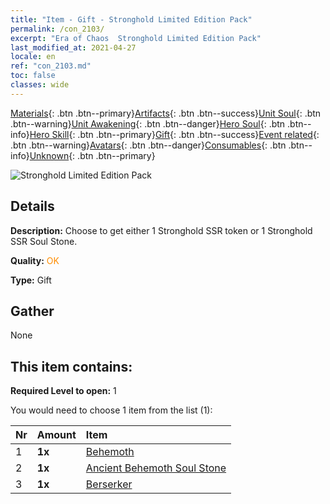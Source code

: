 ```yaml
---
title: "Item - Gift - Stronghold Limited Edition Pack"
permalink: /con_2103/
excerpt: "Era of Chaos  Stronghold Limited Edition Pack"
last_modified_at: 2021-04-27
locale: en
ref: "con_2103.md"
toc: false
classes: wide
---
```

 [Materials](/Items/){: .btn .btn--primary}[Artifacts](/Items/Artifacts/){: .btn .btn--success}[Unit Soul](/Items/UnitSoul/){: .btn .btn--warning}[Unit Awakening](/Items/UnitAwakening/){: .btn .btn--danger}[Hero Soul](/Items/HeroSoul/){: .btn .btn--info}[Hero Skill](/Items/HeroSkill/){: .btn .btn--primary}[Gift](/Items/Gift/){: .btn .btn--success}[Event related](/Items/Events/){: .btn .btn--warning}[Avatars](/Items/Avatars/){: .btn .btn--danger}[Consumables](/Items/Consumables/){: .btn .btn--info}[Unknown](/Items/Unknown/){: .btn .btn--primary}

 ![Stronghold Limited Edition Pack](/images/t/i_994004.png)

## Details
 **Description:** Choose to get either 1 Stronghold SSR token or 1 Stronghold SSR Soul Stone.

 **Quality:** <span style="color: #FF8C00">OK</span>

 **Type:** Gift

## Gather

  None

## This item contains:

 **Required Level to open:** 1

 You would need to choose 1 item from the list (1):

  | Nr | Amount |     Item    |
  |:---|:-------|:------------|
  | 1 |  **1x** | [Behemoth](/Items/unt_223/) |  | 
  | 2 |  **1x** | [Ancient Behemoth Soul Stone](/Items/unt_311/) |  | 
  | 3 |  **1x** | [Berserker](/Items/unt_224/) |  | 
